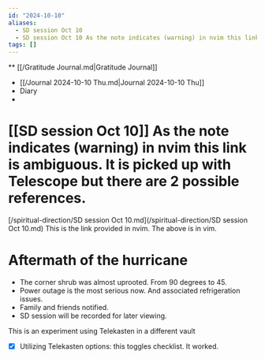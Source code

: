 ```yaml
---
id: "2024-10-10"
aliases:
  - SD session Oct 10
  - SD session Oct 10 As the note indicates (warning) in nvim this link is ambiguous. It is picked up with Telescope but there are 2 possible references.
tags: []
---
```

**
[[/Gratitude Journal.md|Gratitude Journal]]
- [[/Journal 2024-10-10 Thu.md|Journal 2024-10-10 Thu]]
- Diary 
- 

# [[SD session Oct 10]] As the note indicates (warning) in nvim this link is ambiguous. It is picked up with Telescope but there are 2 possible references.
[/spiritual-direction/SD session Oct 10.md](/spiritual-direction/SD session Oct 10.md) This is the link provided in nvim. The above is in vim.

# Aftermath of the hurricane

- The corner shrub was almost uprooted. From 90 degrees to 45. 
- Power outage is the most serious now. And associated refrigeration issues.
- Family and friends notified.
- SD session will be recorded for later viewing.

This is an experiment using Telekasten in a different vault
- [x] Utilizing Telekasten options: this toggles checklist. It worked.
